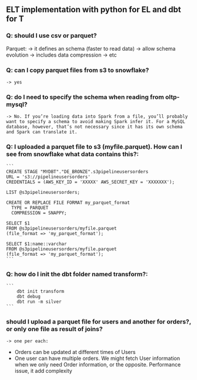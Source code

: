## ELT implementation with python for EL and dbt for T

### Q: should I use csv or parquet?

Parquet:
    -> it defines an schema (faster to read data)
    -> allow schema evolution
    -> includes data compression
    -> etc

### Q: can I copy parquet files from s3 to snowflake?
    -> yes

### Q: do I need to specify the schema when reading from oltp-mysql?
    -> No. If you’re loading data into Spark from a file, you’ll probably want to specify a schema to avoid making Spark infer it. For a MySQL database, however, that’s not necessary since it has its own schema and Spark can translate it.

### Q: I uploaded a parquet file to s3 (myfile.parquet). How can I see from snowflake what data contains this?:

    ```
    CREATE STAGE "MYDBT"."DE_BRONZE".s3pipelineusersorders
    URL = 's3://pipelineusersorders'
    CREDENTIALS = (AWS_KEY_ID = 'XXXXX' AWS_SECRET_KEY = 'XXXXXXX');

    LIST @s3pipelineusersorders;

    CREATE OR REPLACE FILE FORMAT my_parquet_format
      TYPE = PARQUET
      COMPRESSION = SNAPPY;

    SELECT $1
    FROM @s3pipelineusersorders/myfile.parquet
    (file_format => 'my_parquet_format');

    SELECT $1:name::varchar
    FROM @s3pipelineusersorders/myfile.parquet
    (file_format => 'my_parquet_format');
    ```

### Q: how do I init the dbt folder named transform?:

    ```
        dbt init transform
        dbt debug
        dbt run -m silver
    ```

### should I upload a parquet file for users and another for orders?, or only one file as result of joins?

    -> one per each:
  - Orders can be updated at different times of Users
  - One user can have multiple orders. We might fetch User information when we only need Order information, or the opposite. Performance issue, it add complexity